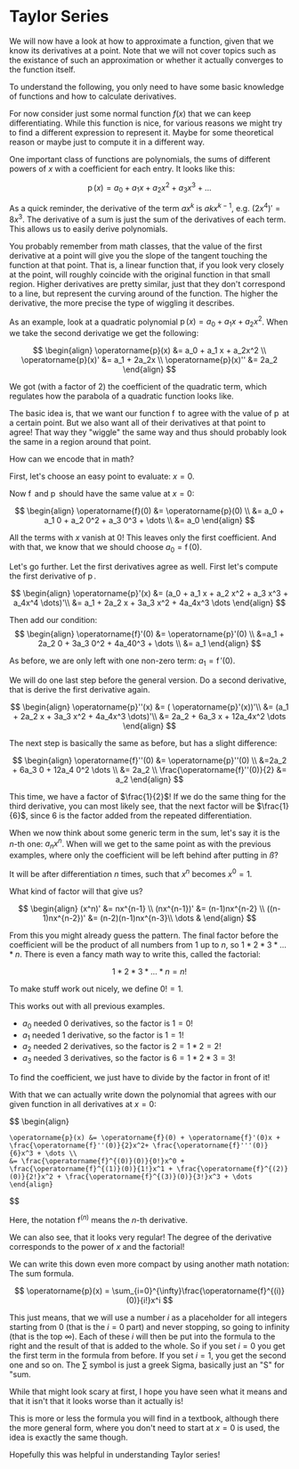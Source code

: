 <!--
author:   sibaku

email:    

version:  0.0.1

language: en

narrator: US English Female

comment:  A short introduction for Taylor Series
-->

# Taylor Series

We will now have a look at how to approximate a function, given that we know its derivatives at a point. 
Note that we will not cover topics such as the existance of such an approximation or whether it actually converges to the function itself.

To understand the following, you only need to have some basic knowledge of functions and how to calculate derivatives.

For now consider just some normal function $f(x)$ that we can keep differentiating. 
While this function is nice, for various reasons we might try to find a different expression to represent it.
Maybe for some theoretical reason or maybe just to compute it in a different way.

One important class of functions are polynomials, the sums of different powers of $x$ with a coefficient for each entry. It looks like this:

$$
\operatorname{p}(x) = a_0 + a_1 x + a_2 x^2 + a_3 x^3 + \dots
$$

As a quick reminder, the derivative of the term $ax^k$ is $akx^{k-1}$, e.g. $(2x^4)' = 8x^3$.
The derivative of a sum is just the sum of the derivatives of each term.
This allows us to easily derive polynomials.

You probably remember from math classes, that the value of the first derivative at a point will give you the slope of the tangent touching the function at that point.
That is, a linear function that, if you look very closely at the point, will roughly coincide with the original function in that small region.
Higher derivatives are pretty similar, just that they don't correspond to a line, but represent the curving around of the function.
The higher the derivative, the more precise the type of wiggling it describes.

As an example, look at a quadratic polynomial $\operatorname{p}(x) = a_0 + a_1 x + a_2x^2$.
When we take the second derivatige we get the following:

$$
    \begin{align}
    \operatorname{p}(x) &= a_0 + a_1 x + a_2x^2 \\
    \operatorname{p}(x)' &= a_1 + 2a_2x \\
    \operatorname{p}(x)'' &= 2a_2 
    \end{align}
$$

We got (with a factor of $2$) the coefficient of the quadratic term, which regulates how the parabola of a quadratic function looks like.

The basic idea is, that we want our function $\operatorname{f}$ to agree with the value of $\operatorname{p}$ at a certain point.
But we also want all of their derivatives at that point to agree! 
That way they "wiggle" the same way and thus should probably look the same in a region around that point.

How can we encode that in math?

First, let's choose an easy point to evaluate: $x=0$. 

Now $\operatorname{f}$ and $\operatorname{p}$ should have the same value at $x=0$:

$$
    \begin{align}
    \operatorname{f}(0) &= \operatorname{p}(0) \\
    &= a_0 + a_1 0 + a_2 0^2 + a_3 0^3 + \dots \\
    &= a_0
    \end{align}
$$

All the terms with $x$ vanish at $0$! This leaves only the first coefficient.
And with that, we know that we should choose $a_0 = \operatorname{f}(0)$.

Let's go further. Let the first derivatives agree as well. First let's compute the first derivative of $\operatorname{p}$.

$$
    \begin{align}
    \operatorname{p}'(x) &= (a_0 + a_1 x + a_2 x^2 + a_3 x^3 + a_4x^4 \dots)'\\
    &= a_1 + 2a_2 x + 3a_3 x^2 + 4a_4x^3 \dots
    \end{align}
$$

Then add our condition:
$$
    \begin{align}
    \operatorname{f}'(0) &= \operatorname{p}'(0) \\
    &=a_1 + 2a_2 0 + 3a_3 0^2 + 4a_40^3 + \dots \\
    &= a_1
    \end{align}
$$

As before, we are only left with one non-zero term: $a_1 = \operatorname{f}'(0)$.

We will do one last step before the general version. Do a second derivative, that is derive the first derivative again.

$$
    \begin{align}
    \operatorname{p}''(x) &=  ( \operatorname{p}'(x))'\\
    &= (a_1 + 2a_2 x + 3a_3 x^2 + 4a_4x^3 \dots)'\\
    &= 2a_2 + 6a_3 x + 12a_4x^2 \dots
    \end{align}
$$

The next step is basically the same as before, but has a slight difference:

$$
    \begin{align}
    \operatorname{f}''(0) &= \operatorname{p}''(0) \\
    &=2a_2 + 6a_3 0 + 12a_4 0^2 \dots \\
    &= 2a_2 \\
    \frac{\operatorname{f}''(0)}{2} &= a_2
    \end{align}
$$

This time, we have a factor of $\frac{1}{2}$!
If we do the same thing for the third derivative, you can most likely see,
that the next factor will be $\frac{1}{6}$, since $6$ is the factor added from the repeated differentiation.

When we now think about some generic term in the sum, let's say it is the $n$-th one: $a_nx^n$. 
When will we get to the same point as with the previous examples, where only the coefficient will be left behind after putting in $ß$?

It will be after differentiation $n$ times, such that $x^n$ becomes $x^0 = 1$.

What kind of factor will that give us?

$$
    \begin{align}
        (x^n)' &= nx^{n-1} \\
        (nx^{n-1})' &= (n-1)nx^{n-2} \\
        ((n-1)nx^{n-2})' &= (n-2)(n-1)nx^{n-3}\\
        \dots &
    \end{align}
$$

From this you might already guess the pattern. 
The final factor before the coefficient will be the product of all numbers from $1$ up to $n$, so $1 * 2 * 3 *\dots * n$.
There is even a fancy math way to write this, called the factorial:

$$
 1* 2 * 3 *\dots * n = n!
$$

To make stuff work out nicely, we define $0! = 1$.

This works out with all previous examples. 

* $a_0$ needed $0$ derivatives, so the factor is $1 = 0!$
* $a_1$ needed $1$ derivative, so the factor is $1 = 1!$
* $a_2$ needed $2$ derivatives, so the factor is $2 = 1*2 = 2!$
* $a_3$ needed $3$ derivatives, so the factor is $6 = 1*2*3 = 3!$

To find the coefficient, we just have to divide by the factor in front of it!

With that we can actually write down the polynomial that agrees with our given function in all derivatives at $x=0$:

$$
    \begin{align}

    \operatorname{p}(x) &= \operatorname{f}(0) + \operatorname{f}'(0)x + \frac{\operatorname{f}''(0)}{2}x^2+ \frac{\operatorname{f}'''(0)}{6}x^3 + \dots \\
    &= \frac{\operatorname{f}^{(0)}(0)}{0!}x^0 + \frac{\operatorname{f}^{(1)}(0)}{1!}x^1 + \frac{\operatorname{f}^{(2)}(0)}{2!}x^2 + \frac{\operatorname{f}^{(3)}(0)}{3!}x^3 + \dots
    \end{align}

$$

Here, the notation $\operatorname{f}^{(n)}$ means the $n$-th derivative. 

We can also see, that it looks very regular! The degree of the derivative corresponds to the power of $x$ and the factorial!

We can write this down even more compact by using another math notation: The sum formula.

$$
\operatorname{p}(x) = \sum_{i=0}^{\infty}\frac{\operatorname{f}^{(i)}(0)}{i!}x^i
$$

This just means, that we will use a number $i$ as a placeholder for all integers starting from $0$ (that is the $i=0$ part) and never stopping, so going to infinity (that is the top $\infty$).
Each of these $i$ will then be put into the formula to the right and the result of that is added to the whole. 
So if you set $i=0$ you get the first term in the formula from before. If you set $i=1$, you get the second one and so on. 
The $\sum$ symbol is just a greek Sigma, basically just an "S" for "sum.

While that might look scary at first, I hope you have seen what it means and that it isn't that it looks worse than it actually is!

This is more or less the formula you will find in a textbook, although there the more general form, where you don't need to start at $x=0$ is used, the idea is exactly the same though.

Hopefully this was helpful in understanding Taylor series!